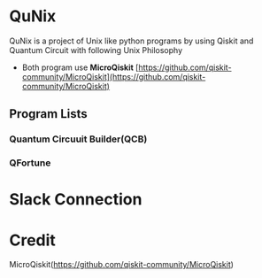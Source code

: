 # QuNix
QuNix is a project of Unix like python programs by using Qiskit and Quantum Circuit with following Unix Philosophy

- Both program use **MicroQiskit** [https://github.com/qiskit-community/MicroQiskit](https://github.com/qiskit-community/MicroQiskit)

## Program Lists

### Quantum Circuuit Builder(QCB)

### QFortune

# Slack Connection

# Credit

MicroQiskit(https://github.com/qiskit-community/MicroQiskit)
